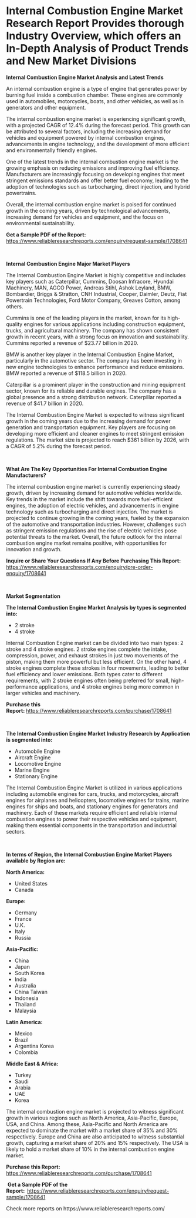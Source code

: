 <p><h1>Internal Combustion Engine Market Research Report Provides thorough Industry Overview, which offers an In-Depth Analysis of Product Trends and New Market Divisions</h1></p><p><strong>Internal Combustion Engine Market Analysis and Latest Trends</strong></p>
<p><p>An internal combustion engine is a type of engine that generates power by burning fuel inside a combustion chamber. These engines are commonly used in automobiles, motorcycles, boats, and other vehicles, as well as in generators and other equipment.</p><p>The internal combustion engine market is experiencing significant growth, with a projected CAGR of 12.4% during the forecast period. This growth can be attributed to several factors, including the increasing demand for vehicles and equipment powered by internal combustion engines, advancements in engine technology, and the development of more efficient and environmentally friendly engines.</p><p>One of the latest trends in the internal combustion engine market is the growing emphasis on reducing emissions and improving fuel efficiency. Manufacturers are increasingly focusing on developing engines that meet stringent emissions standards and offer better fuel economy, leading to the adoption of technologies such as turbocharging, direct injection, and hybrid powertrains.</p><p>Overall, the internal combustion engine market is poised for continued growth in the coming years, driven by technological advancements, increasing demand for vehicles and equipment, and the focus on environmental sustainability.</p></p>
<p><strong>Get a Sample PDF of the Report:&nbsp;</strong> <a href="https://www.reliableresearchreports.com/enquiry/request-sample/1708641">https://www.reliableresearchreports.com/enquiry/request-sample/1708641</a></p>
<p>&nbsp;</p>
<p><strong>Internal Combustion Engine Major Market Players</strong></p>
<p><p>The Internal Combustion Engine Market is highly competitive and includes key players such as Caterpillar, Cummins, Doosan Infracore, Hyundai Machinery, MAN, AGCO Power, Andreas Stihl, Ashok Leyland, BMW, Bombardier, Briggs & Stratton, CNH Industrial, Cooper, Daimler, Deutz, Fiat Powertrain Technologies, Ford Motor Company, Greaves Cotton, among others.</p><p>Cummins is one of the leading players in the market, known for its high-quality engines for various applications including construction equipment, trucks, and agricultural machinery. The company has shown consistent growth in recent years, with a strong focus on innovation and sustainability. Cummins reported a revenue of $23.77 billion in 2020.</p><p>BMW is another key player in the Internal Combustion Engine Market, particularly in the automotive sector. The company has been investing in new engine technologies to enhance performance and reduce emissions. BMW reported a revenue of $118.5 billion in 2020.</p><p>Caterpillar is a prominent player in the construction and mining equipment sector, known for its reliable and durable engines. The company has a global presence and a strong distribution network. Caterpillar reported a revenue of $41.7 billion in 2020.</p><p>The Internal Combustion Engine Market is expected to witness significant growth in the coming years due to the increasing demand for power generation and transportation equipment. Key players are focusing on developing more efficient and cleaner engines to meet stringent emission regulations. The market size is projected to reach $361 billion by 2026, with a CAGR of 5.2% during the forecast period.</p></p>
<p>&nbsp;</p>
<p><strong>What Are The Key Opportunities For Internal Combustion Engine Manufacturers?</strong></p>
<p><p>The internal combustion engine market is currently experiencing steady growth, driven by increasing demand for automotive vehicles worldwide. Key trends in the market include the shift towards more fuel-efficient engines, the adoption of electric vehicles, and advancements in engine technology such as turbocharging and direct injection. The market is projected to continue growing in the coming years, fueled by the expansion of the automotive and transportation industries. However, challenges such as stringent emission regulations and the rise of electric vehicles pose potential threats to the market. Overall, the future outlook for the internal combustion engine market remains positive, with opportunities for innovation and growth.</p></p>
<p><strong>Inquire or Share Your Questions If Any Before Purchasing This Report:</strong> <a href="https://www.reliableresearchreports.com/enquiry/pre-order-enquiry/1708641">https://www.reliableresearchreports.com/enquiry/pre-order-enquiry/1708641</a></p>
<p>&nbsp;</p>
<p><strong>Market Segmentation</strong></p>
<p><strong>The Internal Combustion Engine Market Analysis by types is segmented into:</strong></p>
<p><ul><li>2 stroke</li><li>4 stroke</li></ul></p>
<p><p>Internal Combustion Engine market can be divided into two main types: 2 stroke and 4 stroke engines. 2 stroke engines complete the intake, compression, power, and exhaust strokes in just two movements of the piston, making them more powerful but less efficient. On the other hand, 4 stroke engines complete these strokes in four movements, leading to better fuel efficiency and lower emissions. Both types cater to different requirements, with 2 stroke engines often being preferred for small, high-performance applications, and 4 stroke engines being more common in larger vehicles and machinery.</p></p>
<p><strong>Purchase this Report:&nbsp;</strong><a href="https://www.reliableresearchreports.com/purchase/1708641">https://www.reliableresearchreports.com/purchase/1708641</a></p>
<p>&nbsp;</p>
<p><strong>The Internal Combustion Engine Market Industry Research by Application is segmented into:</strong></p>
<p><ul><li>Automobile Engine</li><li>Aircraft Engine</li><li>Locomotive Engine</li><li>Marine Engine</li><li>Stationary Engine</li></ul></p>
<p><p>The Internal Combustion Engine Market is utilized in various applications including automobile engines for cars, trucks, and motorcycles, aircraft engines for airplanes and helicopters, locomotive engines for trains, marine engines for ships and boats, and stationary engines for generators and machinery. Each of these markets require efficient and reliable internal combustion engines to power their respective vehicles and equipment, making them essential components in the transportation and industrial sectors.</p></p>
<p>&nbsp;</p>
<p><strong>In terms of Region, the Internal Combustion Engine Market Players available by Region are:</strong></p>
<p>
    <p> <strong> North America: </strong>
        <ul>
            <li>United States</li>
            <li>Canada</li>
        </ul>
        </p> 
    <p> <strong> Europe: </strong>
        <ul>
            <li>Germany</li>
            <li>France</li>
            <li>U.K.</li>
            <li>Italy</li>
            <li>Russia</li>
        </ul>
        </p> 
    <p> <strong> Asia-Pacific: </strong>
        <ul>
            <li>China</li>
            <li>Japan</li>
            <li>South Korea</li>
            <li>India</li>
            <li>Australia</li>
            <li>China Taiwan</li>
            <li>Indonesia</li>
            <li>Thailand</li>
            <li>Malaysia</li>
        </ul>
        </p> 
    <p> <strong> Latin America: </strong>
        <ul>
            <li>Mexico</li>
            <li>Brazil</li>
            <li>Argentina Korea</li>
            <li>Colombia</li>
        </ul>
        </p> 
    <p> <strong> Middle East & Africa: </strong>
        <ul>
            <li>Turkey</li>
            <li>Saudi</li>
            <li>Arabia</li>
            <li>UAE</li>
            <li>Korea</li>
        </ul>
    </p>
    </p>
<p><p>The internal combustion engine market is projected to witness significant growth in various regions such as North America, Asia-Pacific, Europe, USA, and China. Among these, Asia-Pacific and North America are expected to dominate the market with a market share of 35% and 30% respectively. Europe and China are also anticipated to witness substantial growth, capturing a market share of 20% and 15% respectively. The USA is likely to hold a market share of 10% in the internal combustion engine market.</p></p>
<p><strong>Purchase this Report: </strong><a href="https://www.reliableresearchreports.com/purchase/1708641">https://www.reliableresearchreports.com/purchase/1708641</a></p>
<p>&nbsp;<strong>Get a Sample PDF of the Report:&nbsp;&nbsp;</strong><a href="https://www.reliableresearchreports.com/enquiry/request-sample/1708641">https://www.reliableresearchreports.com/enquiry/request-sample/1708641</a></p>
<p><strong></strong></p>
<p>Check more reports on https://www.reliableresearchreports.com/</p>